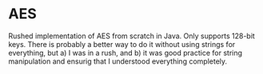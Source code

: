 # AES

Rushed implementation of AES from scratch in Java. Only supports 128-bit keys. There is probably a better way to do it without using strings for everything, but a) I was in a rush, and b) it was good practice for string manipulation and ensurig that I understood everything completely.
